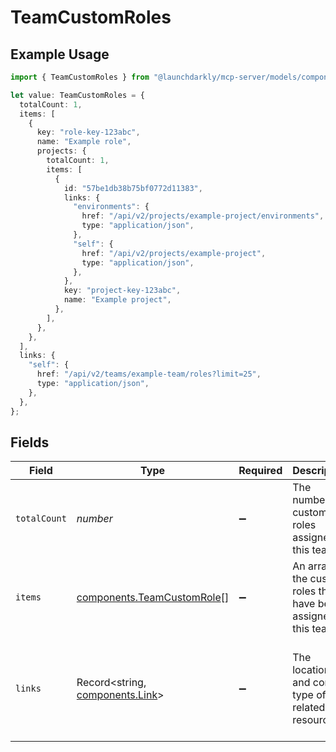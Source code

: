 # TeamCustomRoles

## Example Usage

```typescript
import { TeamCustomRoles } from "@launchdarkly/mcp-server/models/components";

let value: TeamCustomRoles = {
  totalCount: 1,
  items: [
    {
      key: "role-key-123abc",
      name: "Example role",
      projects: {
        totalCount: 1,
        items: [
          {
            id: "57be1db38b75bf0772d11383",
            links: {
              "environments": {
                href: "/api/v2/projects/example-project/environments",
                type: "application/json",
              },
              "self": {
                href: "/api/v2/projects/example-project",
                type: "application/json",
              },
            },
            key: "project-key-123abc",
            name: "Example project",
          },
        ],
      },
    },
  ],
  links: {
    "self": {
      href: "/api/v2/teams/example-team/roles?limit=25",
      type: "application/json",
    },
  },
};
```

## Fields

| Field                                                                                           | Type                                                                                            | Required                                                                                        | Description                                                                                     | Example                                                                                         |
| ----------------------------------------------------------------------------------------------- | ----------------------------------------------------------------------------------------------- | ----------------------------------------------------------------------------------------------- | ----------------------------------------------------------------------------------------------- | ----------------------------------------------------------------------------------------------- |
| `totalCount`                                                                                    | *number*                                                                                        | :heavy_minus_sign:                                                                              | The number of custom roles assigned to this team                                                | 1                                                                                               |
| `items`                                                                                         | [components.TeamCustomRole](../../models/components/teamcustomrole.md)[]                        | :heavy_minus_sign:                                                                              | An array of the custom roles that have been assigned to this team                               |                                                                                                 |
| `links`                                                                                         | Record<string, [components.Link](../../models/components/link.md)>                              | :heavy_minus_sign:                                                                              | The location and content type of related resources                                              | {<br/>"self": {<br/>"href": "/api/v2/teams/example-team/roles?limit=25",<br/>"type": "application/json"<br/>}<br/>} |